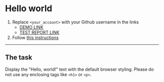 # Hello world
1. Replace `<your_account>` with your Github username in the links
    - [DEMO LINK](https://OlegHlukh.github.io/layout_hello-world/) <br>
    - [TEST REPORT LINK](https://OlegHlukh.github.io/layout_hello-world/report/html_report/)
2. Follow [this instructions](https://mate-academy.github.io/layout_task-guideline/)
___

## The task 
Display the "Hello, world!" text with the default browser styling. Please do not 
use any enclosing tags like `<h1>` or `<p>`.
